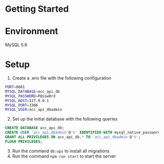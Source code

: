 # Getting Started

# Environment

MySQL 5.6

# Setup

1. Create a .env file with the following configuration

```bash
PORT=8081
MYSQL_DATABASE=acc_api_db
MYSQL_PASSWORD=P@ssw0rd
MYSQL_HOST=127.0.0.1
MYSQL_PORT=3306
MYSQL_USER=acc_api_dbadmin
```

2. Set up the initial database with the following queries

```SQL
CREATE DATABASE acc_api_db;
CREATE USER 'acc_api_dbadmin'@'%' IDENTIFIED WITH mysql_native_password BY 'P@ssw0rd';
GRANT ALL PRIVILEGES ON acc_api_db.* TO 'acc_api_dbadmin'@'%';
FLUSH PRIVILEGES;
```

3. Run the command `db:ups` to install all migrations
4. Run the command `npm run start` to start the server
